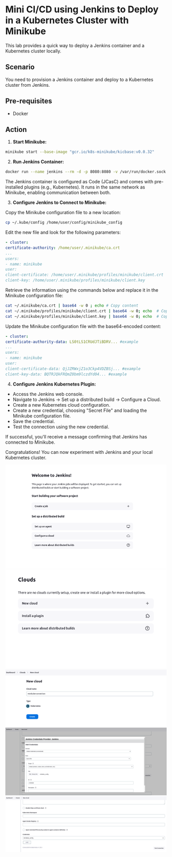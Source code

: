 # Mini CI/CD using Jenkins to Deploy in a Kubernetes Cluster with Minikube

This lab provides a quick way to deploy a Jenkins container and a Kubernetes cluster locally.

## Scenario

You need to provision a Jenkins container and deploy to a Kubernetes cluster from Jenkins.

## Pre-requisites

- Docker

## Action

1. **Start Minikube:**

```bash
minikube start --base-image "gcr.io/k8s-minikube/kicbase:v0.0.32"
```

2. **Run Jenkins Container:**

```bash
docker run --name jenkins --rm -d -p 8080:8080 -v /var/run/docker.sock:/var/run/docker.sock --env JENKINS_ADMIN_ID=admin --env JENKINS_ADMIN_PASSWORD='{{YOUR_PASSWORD}}' --network minikube alexsimple/jenkins_jcasc:v5
```

The Jenkins container is configured as Code (JCasC) and comes with pre-installed plugins (e.g., Kubernetes). It runs in the same network as Minikube, enabling communication between both.

3. **Configure Jenkins to Connect to Minikube:**

Copy the Minikube configuration file to a new location:

```bash
cp ~/.kube/config /home/user/config/minikube_config
```

Edit the new file and look for the following parameters:

```yaml
- cluster:
certificate-authority: /home/user/.minikube/ca.crt
...
users:
- name: minikube
user:
client-certificate: /home/user/.minikube/profiles/minikube/client.crt
client-key: /home/user/.minikube/profiles/minikube/client.key
```

Retrieve the information using the commands below and replace it in the Minikube configuration file:

```bash
cat ~/.minikube/ca.crt | base64 -w 0 ; echo # Copy content
cat ~/.minikube/profiles/minikube/client.crt | base64 -w 0; echo  # Copy content
cat ~/.minikube/profiles/minikube/client.key | base64 -w 0; echo  # Copy content
```

Update the Minikube configuration file with the base64-encoded content:

```yaml
- cluster:
certificate-authority-data: LS0tLS1CRUdJTiBDRV... #example
...
users:
- name: minikube
user:
client-certificate-data: QjJZRWxjZ1o3Ckp4VDZBSj... #example
client-key-data: BQTRJQkFRQmZ0bm9lczdYd04... #example
```

4. **Configure Jenkins Kubernetes Plugin:**

- Access the Jenkins web console.
- Navigate to Jenkins -> Set up a distributed build -> Configure a Cloud.
- Create a new Kubernetes cloud configuration.
- Create a new credential, choosing "Secret File" and loading the Minikube configuration file.
- Save the credential.
- Test the connection using the new credential.

If successful, you'll receive a message confirming that Jenkins has connected to Minikube.

Congratulations! You can now experiment with Jenkins and your local Kubernetes cluster.

![InitialScreen](/images/InitialScreen.png)
![InitialScreen](/images/img.png)
![InitialScreen](/images/img_1.png)
![InitialScreen](/images/img_3.png)
![InitialScreen](/images/img_4.png)